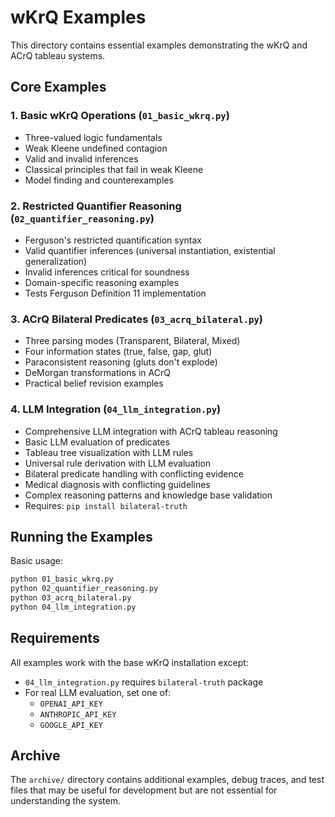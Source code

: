 # wKrQ Examples

This directory contains essential examples demonstrating the wKrQ and ACrQ tableau systems.

## Core Examples

### 1. Basic wKrQ Operations (`01_basic_wkrq.py`)
- Three-valued logic fundamentals
- Weak Kleene undefined contagion
- Valid and invalid inferences
- Classical principles that fail in weak Kleene
- Model finding and counterexamples

### 2. Restricted Quantifier Reasoning (`02_quantifier_reasoning.py`)
- Ferguson's restricted quantification syntax
- Valid quantifier inferences (universal instantiation, existential generalization)
- Invalid inferences critical for soundness
- Domain-specific reasoning examples
- Tests Ferguson Definition 11 implementation

### 3. ACrQ Bilateral Predicates (`03_acrq_bilateral.py`)
- Three parsing modes (Transparent, Bilateral, Mixed)
- Four information states (true, false, gap, glut)
- Paraconsistent reasoning (gluts don't explode)
- DeMorgan transformations in ACrQ
- Practical belief revision examples

### 4. LLM Integration (`04_llm_integration.py`)
- Comprehensive LLM integration with ACrQ tableau reasoning
- Basic LLM evaluation of predicates
- Tableau tree visualization with LLM rules
- Universal rule derivation with LLM evaluation
- Bilateral predicate handling with conflicting evidence
- Medical diagnosis with conflicting guidelines
- Complex reasoning patterns and knowledge base validation
- Requires: `pip install bilateral-truth`

## Running the Examples

Basic usage:
```bash
python 01_basic_wkrq.py
python 02_quantifier_reasoning.py
python 03_acrq_bilateral.py
python 04_llm_integration.py
```

## Requirements

All examples work with the base wKrQ installation except:
- `04_llm_integration.py` requires `bilateral-truth` package
- For real LLM evaluation, set one of:
  - `OPENAI_API_KEY`
  - `ANTHROPIC_API_KEY`
  - `GOOGLE_API_KEY`

## Archive

The `archive/` directory contains additional examples, debug traces, and test files that may be useful for development but are not essential for understanding the system.